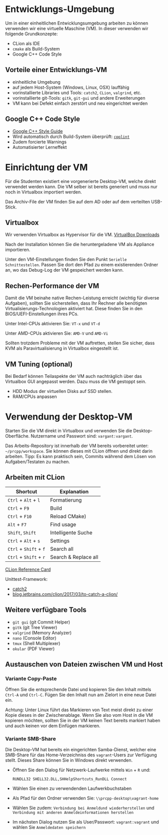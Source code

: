 Entwicklungs-Umgebung
=====================

Um in einer einheitlichen Entwicklungsumgebung arbeiten zu können
verwenden wir eine virtuelle Maschine (VM).
In dieser verwenden wir folgende Grundkonzepte:

* CLion als IDE
* `cmake` als Build-System
* Google C++ Code Style


Vorteile einer Entwicklungs-VM
------------------------------

* einheitliche Umgebung
* auf jedem Host-System (Windows, Linux, OSX) lauffähig
* vorinstallierte Libraries und Tools: `catch2`, `CLion`, `valgrind`, etc.
* vorinstallierte git-Tools: `gitk`, `git-gui` und andere Erweiterungen
* VM kann bei Defekt einfach zerstört und neu eingerichtet werden


Google C++ Code Style
---------------------

* [Google C++ Style Guide](https://google.github.io/styleguide/cppguide.html)
* Wird automatisch durch Build-System überprüft: [`cpplint`](https://github.com/cpplint/cpplint)
* Zudem forcierte Warnings
* Automatisierter Lerneffekt



Einrichtung der VM
==================

Für die Studenten existiert eine vorgenerierte Desktop-VM,
welche direkt verwendet werden kann.
Die VM selber ist bereits generiert
und muss nur noch in Virtualbox importiert werden.

Das Archiv-File der VM finden Sie auf dem AD oder auf dem verteilten USB-Stick.


Virtualbox
----------

Wir verwenden Virtualbox as Hypervisor für die VM.
[VirtualBox Downloads](https://www.virtualbox.org/wiki/Downloads)

Nach der Installation können Sie die heruntergeladene VM als Appliance importieren.

Unter den VM-Einstellungen finden Sie den Punkt `Serielle Schnittestellen`.
Passen Sie dort den Pfad zu einem existierenden Ordner an,
wo das Debug-Log der VM gespeichert werden kann.


Rechen-Performance der VM
-------------------------

Damit die VM beinahe native Rechen-Leistung erreicht (wichtig für diverse Aufgaben),
sollten Sie sicherstellen, dass Ihr Rechner alle benötigten Virtualisierungs-Technologien
aktiviert hat. Diese finden Sie in den BIOS/UEFI-Einstellungen ihres PCs.

Unter Intel-CPUs aktivieren Sie: `VT-x` und `VT-d`

Unter AMD-CPUs aktivieren Sie: `AMD-V` und `AMD-Vi`

Sollten trotzdem Probleme mit der VM auftretten,
stellen Sie sicher, dass KVM als Paravirtualisierung in Virtualbox eingestellt ist.


VM Tuning (optional)
---------

Bei Bedarf können Teilaspekte der VM auch nachträglich über das Virtualbox GUI
angepasst werden. Dazu muss die VM gestoppt sein.

* HDD Modus der virtuellen Disks auf SSD stellen.
* RAM/CPUs anpassen


Verwendung der Desktop-VM
=========================

Starten Sie die VM direkt in Virtualbox und verwenden Sie die Desktop-Oberfläche.
Nutzername und Passwort sind: `vargant:vargant`.

Das Arbeits-Repository ist innerhalb der VM bereits vorbereitet unter: `~/prcpp/workspace`.
Sie können dieses mit CLion öffnen und direkt darin arbeiten.
Tipp: Es kann praktisch sein, Commits während dem Lösen von Aufgaben/Testaten zu machen.


Arbeiten mit CLion
------------------

| Shortcut               | Explanation                      |
|---                     |---                               |
| `Ctrl` + `Alt` + `l`   | Formatierung                     |
| `Ctrl` + `F9`          | Build                            |
| `Ctrl` + `F10`         | Reload CMake)                    |
| `Alt` + `F7`           | Find usage                       |
| `Shift`, `Shift`       | Intelligente Suche               |
| `Ctrl` + `Alt` + `s`   | Settings                         |
| `Ctrl` + `Shift` + `f` | Search all                       |
| `Ctrl` + `Shift` + `r` | Search & Replace all             |

[CLion Reference Card](https://resources.jetbrains.com/storage/products/clion/docs/CLion_ReferenceCard.pdf)

Unittest-Framework:

* [catch2](https://github.com/catchorg/Catch2)
* [blog.jetbrains.com/clion/2017/03/to-catch-a-clion/](https://blog.jetbrains.com/clion/2017/03/to-catch-a-clion/)


Weitere verfügbare Tools
------------------------

* `git gui` (git Commit Helper)
* `gitk` (git Tree Viewer)
* `valgrind` (Memory Analyzer)
* `nano` (Console Editor)
* `tmux` (Shell Multiplexer)
* `okular` (PDF Viewer)


Austauschen von Dateien zwischen VM und Host
--------------------------------------------


### Variante Copy-Paste

Öffnen Sie die entsprechende Datei und kopieren Sie den Inhalt mittels
`Ctrl-A` und `Ctrl-C`. Fügen Sie den Inhalt nun am Zielort in eine
neue Datei ein.

Achtung: Unter Linux führt das Markieren von Text meist direkt zu einer Kopie dieses
in der Zwischenablage. Wenn Sie also vom Host in die VM kopieren möchten,
sollten Sie in der VM keinen Text bereits markiert haben und auch keinen vor dem
Einfügen markieren.


### Variante SMB-Share

Die Desktop-VM hat bereits ein eingerichten Samba-Dienst,
welcher eine SMB-Share für das Home-Verzeichniss des `vagrant`-Users zur Verfügung stellt.
Dieses Share können Sie in Windows direkt verwenden.

* Öffnen Sie den Dialog für Netzwerk-Laufwerke mittels `Win` + `R` und:

  ~~~~~~
  RUNDLL32 SHELL32.DLL,SHHelpShortcuts_RunDLL Connect
  ~~~~~~

* Wählen Sie einen zu verwendenden Laufwerkbuchstaben
* Als Pfad für den Ordner verwenden Sie: `\\prcpp-desktop\vagrant-home`
* Wählen Sie zudem: `Verbindung bei Anmeldund wiederherstellen` und `Verbindung mit anderen Anmeldeinformationen herstellen`
* Im nächsten Dialog nutzen Sie als User/Passwort: `vagrant:vagrant` und wählen Sie `Anmeldedaten speichern`
